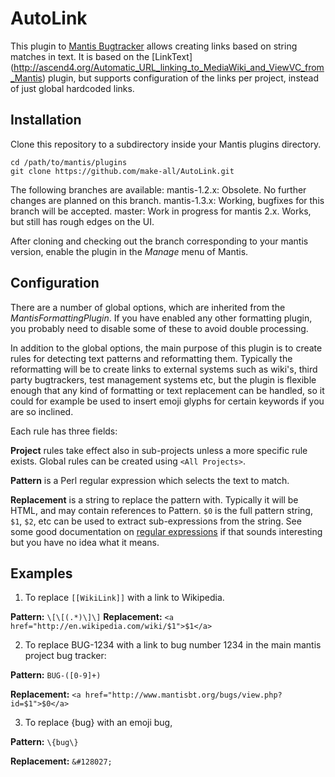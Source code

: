 AutoLink
========

This plugin to [Mantis Bugtracker](http://www.mantisbt.org/) allows creating
links based on string matches in text.  It is based on the [LinkText]
(http://ascend4.org/Automatic_URL_linking_to_MediaWiki_and_ViewVC_from_Mantis)
plugin, but supports configuration of the links per project, instead of just
global hardcoded links.

Installation
------------

Clone this repository to a subdirectory inside your Mantis plugins directory.

	cd /path/to/mantis/plugins
	git clone https://github.com/make-all/AutoLink.git

The following branches are available:
mantis-1.2.x: Obsolete. No further changes are planned on this branch.
mantis-1.3.x: Working, bugfixes for this branch will be accepted.
master: Work in progress for mantis 2.x. Works, but still has rough edges on the UI.

After cloning and checking out the branch corresponding to your mantis version, enable the plugin in the *Manage* menu of Mantis.


Configuration
-------------

There are a number of global options, which are inherited from the *MantisFormattingPlugin*. If you have enabled any other formatting plugin, you probably need to disable some of these to avoid double processing.

In addition to the global options, the main purpose of this plugin is to create rules for detecting text patterns and reformatting them. Typically the reformatting will be to create links to external systems such as wiki's, third party bugtrackers, test management systems etc, but the plugin is flexible enough that any kind of formatting or text replacement can be handled, so it could for example be used to insert emoji glyphs for certain keywords if you are so inclined.

Each rule has three fields:

**Project** rules take effect also in sub-projects unless a more specific rule exists.  Global rules can be created using `<All Projects>`.

**Pattern** is a Perl regular expression which selects the text to match.

**Replacement** is a string to replace the pattern with.  Typically it will be HTML, and may contain references to Pattern. `$0` is the full pattern string, `$1`, `$2`, etc can be used to extract sub-expressions from the string.  See some good documentation on [regular expressions](http://php.net/manual/en/book.pcre.php) if that sounds interesting but you have no idea what it means.

Examples
--------

1) To replace `[[WikiLink]]` with a link to Wikipedia.

**Pattern:** `\[\[(.*)\]\]`
**Replacement:** `<a href="http://en.wikipedia.com/wiki/$1">$1</a>`


2) To replace BUG-1234 with a link to bug number 1234 in the main mantis
project bug tracker:

**Pattern:** `BUG-([0-9]+)`

**Replacement:** `<a href="http://www.mantisbt.org/bugs/view.php?id=$1">$0</a>`


3) To replace {bug} with an emoji bug,

**Pattern:** `\{bug\}`

**Replacement:** `&#128027;`
